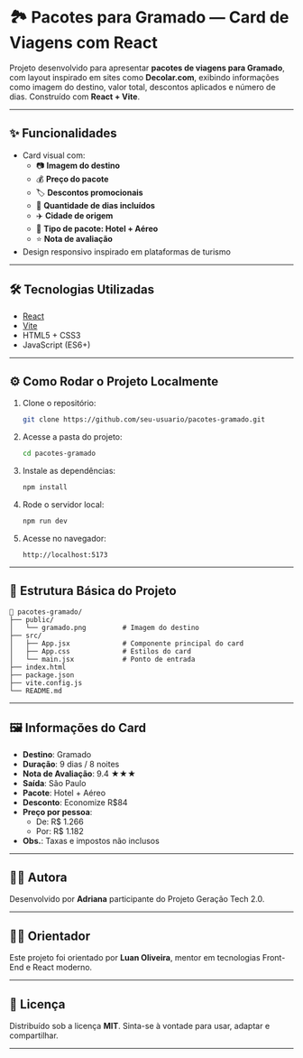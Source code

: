 # 🏞️ Pacotes para Gramado — Card de Viagens com React

Projeto desenvolvido para apresentar **pacotes de viagens para Gramado**, com layout inspirado em sites como **Decolar.com**, exibindo informações como imagem do destino, valor total, descontos aplicados e número de dias. Construído com **React + Vite**.

---

## ✨ Funcionalidades

- Card visual com:
  - 📷 **Imagem do destino**
  - 💰 **Preço do pacote**
  - 🏷️ **Descontos promocionais**
  - 📅 **Quantidade de dias incluídos**
  - ✈️ **Cidade de origem**
  - 🏨 **Tipo de pacote: Hotel + Aéreo**
  - ⭐ **Nota de avaliação**
- Design responsivo inspirado em plataformas de turismo

---

## 🛠️ Tecnologias Utilizadas

- [React](https://reactjs.org/)
- [Vite](https://vitejs.dev/)
- HTML5 + CSS3
- JavaScript (ES6+)

---

## ⚙️ Como Rodar o Projeto Localmente

1. Clone o repositório:
   ```bash
   git clone https://github.com/seu-usuario/pacotes-gramado.git
   ```

2. Acesse a pasta do projeto:
   ```bash
   cd pacotes-gramado
   ```

3. Instale as dependências:
   ```bash
   npm install
   ```

4. Rode o servidor local:
   ```bash
   npm run dev
   ```

5. Acesse no navegador:
   ```
   http://localhost:5173
   ```

---

## 📂 Estrutura Básica do Projeto

```plaintext
📁 pacotes-gramado/
├── public/
│   └── gramado.png         # Imagem do destino
├── src/
│   ├── App.jsx             # Componente principal do card
│   ├── App.css             # Estilos do card
│   └── main.jsx            # Ponto de entrada
├── index.html
├── package.json
├── vite.config.js
└── README.md
```

---

## 🖼️ Informações do Card

- **Destino**: Gramado
- **Duração**: 9 dias / 8 noites
- **Nota de Avaliação**: 9.4 ★★★
- **Saída**: São Paulo
- **Pacote**: Hotel + Aéreo
- **Desconto**: Economize R$84
- **Preço por pessoa**:
  - De: R$ 1.266
  - Por: R$ 1.182
- **Obs.**: Taxas e impostos não inclusos

---

## 👩‍💻 Autora

Desenvolvido por **Adriana** participante do Projeto Geração Tech 2.0.

---

## 👨‍🏫 Orientador

Este projeto foi orientado por **Luan Oliveira**, mentor em tecnologias Front-End e React moderno.

---

## 📝 Licença

Distribuído sob a licença **MIT**. Sinta-se à vontade para usar, adaptar e compartilhar.

---
